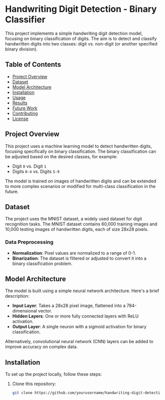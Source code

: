 # Handwriting Digit Detection - Binary Classifier

This project implements a simple handwriting digit detection model, focusing on binary classification of digits. The aim is to detect and classify handwritten digits into two classes: digit vs. non-digit (or another specified binary division).

## Table of Contents
- [Project Overview](#project-overview)
- [Dataset](#dataset)
- [Model Architecture](#model-architecture)
- [Installation](#installation)
- [Usage](#usage)
- [Results](#results)
- [Future Work](#future-work)
- [Contributing](#contributing)
- [License](#license)

## Project Overview
This project uses a machine learning model to detect handwritten digits, focusing specifically on binary classification. The binary classification can be adjusted based on the desired classes, for example:
- Digit `0` vs. Digit `1`
- Digits `0-4` vs. Digits `5-9`

The model is trained on images of handwritten digits and can be extended to more complex scenarios or modified for multi-class classification in the future.

## Dataset
The project uses the MNIST dataset, a widely used dataset for digit recognition tasks. The MNIST dataset contains 60,000 training images and 10,000 testing images of handwritten digits, each of size 28x28 pixels.

### Data Preprocessing
- **Normalization**: Pixel values are normalized to a range of 0-1.
- **Binarization**: The dataset is filtered or adjusted to convert it into a binary classification problem.

## Model Architecture
The model is built using a simple neural network architecture. Here's a brief description:
- **Input Layer**: Takes a 28x28 pixel image, flattened into a 784-dimensional vector.
- **Hidden Layers**: One or more fully connected layers with ReLU activation.
- **Output Layer**: A single neuron with a sigmoid activation for binary classification.

Alternatively, convolutional neural network (CNN) layers can be added to improve accuracy on complex data.

## Installation
To set up the project locally, follow these steps:

1. Clone this repository:
   ```bash
   git clone https://github.com/yourusername/handwriting-digit-detection.git